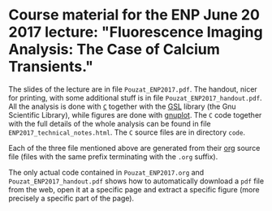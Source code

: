 # Course material for the ENP June 20 2017 lecture: "Fluorescence Imaging Analysis: The Case of Calcium Transients."

The slides of the lecture are in file `Pouzat_ENP2017.pdf`. The handout, nicer for printing, with some additional stuff is in file `Pouzat_ENP2017_handout.pdf`. All the analysis is done with [`C`](https://en.wikipedia.org/wiki/C_(programming_language)) together with the [GSL](https://www.gnu.org/software/gsl/) library (the Gnu Scientific Library), while figures are done with [gnuplot](http://gnuplot.info/). The `C` code together with the full details of the whole analysis can be found in file `ENP2017_technical_notes.html`. The `C` source files are in directory `code`.

Each of the three file mentioned above are generated from their [org](http://orgmode.org/) source file (files with the same prefix terminating with the `.org` suffix).

The only actual code contained in `Pouzat_ENP2017.org` and `Pouzat_ENP2017_handout.pdf` shows how to automatically download a `pdf` file from the web, open it at a specific page and extract a specific figure (more precisely a specific part of the page).
